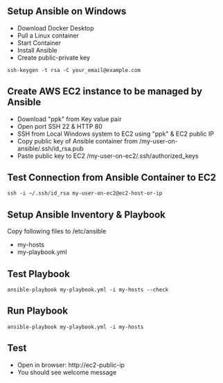 ## Setup Ansible on Windows

* Download Docker Desktop 
* Pull a Linux container
* Start Container
* Install Ansible
* Create public-private key

```
ssh-keygen -t rsa -C your_email@example.com
```


## Create AWS EC2 instance to be managed by Ansible

* Download "ppk" from Key value pair 
* Open port SSH 22 & HTTP 80
* SSH from Local Windows system to EC2 using "ppk" & EC2 public IP
* Copy public key of Ansible container from /my-user-on-ansible/.ssh/id_rsa.pub
* Paste public key to EC2 /my-user-on-ec2/.ssh/authorized_keys


## Test Connection from Ansible Container to EC2 

```
ssh -i ~/.ssh/id_rsa my-user-on-ec2@ec2-host-or-ip
```

## Setup Ansible Inventory & Playbook
 
  Copy following files to /etc/ansible
  
  * my-hosts
  * my-playbook.yml
  
 ## Test Playbook
    
  ```
  ansible-playbook my-playbook.yml -i my-hosts --check
  ```
  
  ## Run Playbook
  
  ```
  ansible-playbook my-playbook.yml -i my-hosts
  ```
  
  ## Test
  
  * Open in browser: http://ec2-public-ip
  * You should see welcome message 
   
